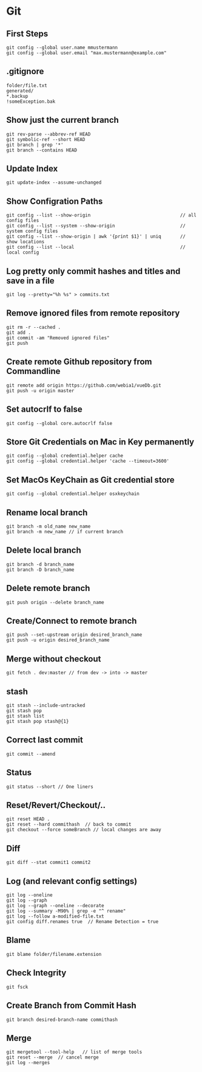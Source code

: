 # Git

## First Steps

    git config --global user.name mmustermann
    git config --global user.email "max.mustermann@example.com"

## .gitignore

    folder/file.txt
    generated/
    *.backup
    !someException.bak

## Show just the current branch

    git rev-parse --abbrev-ref HEAD
    git symbolic-ref --short HEAD
    git branch | grep '*'
    git branch --contains HEAD
    
## Update Index

    git update-index --assume-unchanged

## Show Configration Paths

    git config --list --show-origin                                 // all config files
    git config --list --system --show-origin                        // system config files
    git config --list --show-origin | awk '{print $1}' | uniq       // show locations
    git config --list --local                                       // local config    
    
## Log pretty only commit hashes and titles and save in a file

    git log --pretty="%h %s" > commits.txt
    
## Remove ignored files from remote repository

    git rm -r --cached .
    git add .
    git commit -am "Removed ignored files"
    git push
    
## Create remote Github repository from Commandline

    git remote add origin https://github.com/webia1/vueDb.git
    git push -u origin master  
    
## Set autocrlf to false

    git config --global core.autocrlf false
    
## Store Git Credentials on Mac in Key permanently

    git config --global credential.helper cache
    git config --global credential.helper 'cache --timeout=3600'
    
## Set MacOs KeyChain as Git credential store 

    git config --global credential.helper osxkeychain   
   
## Rename local branch

    git branch -m old_name new_name
    git branch -m new_name // if current branch
   
## Delete local branch   

    git branch -d branch_name
    git branch -D branch_name
   
## Delete remote branch

    git push origin --delete branch_name
   
## Create/Connect to remote branch  

    git push --set-upstream origin desired_branch_name
    git push -u origin desired_branch_name
    
## Merge without checkout

    git fetch . dev:master // from dev -> into -> master
    
## stash
    
    git stash --include-untracked
    git stash pop
    git stash list
    git stash pop stash@{1}
    
## Correct last commit

    git commit --amend
    
## Status 

    git status --short // One liners 
    
## Reset/Revert/Checkout/..

    git reset HEAD .    
    git reset --hard commithash  // back to commit
    git checkout --force someBranch // local changes are away
    
## Diff

    git diff --stat commit1 commit2
    
## Log (and relevant config settings)

    git log --oneline
    git log --graph
    git log --graph --oneline --decorate
    git log --summary -M90% | grep -e "^ rename"
    git log --follow a-modified-file.txt
    git config diff.renames true  // Rename Detection = true
    
## Blame

    git blame folder/filename.extension
   
## Check Integrity

    git fsck
   
## Create Branch from Commit Hash

    git branch desired-branch-name commithash
    
## Merge

    git mergetool --tool-help   // list of merge tools
    git reset --merge  // cancel merge
    git log --merges
